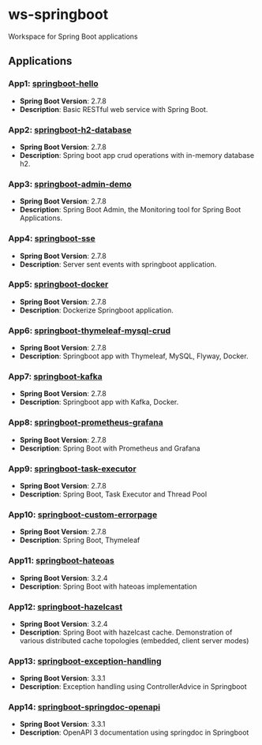 # ws-springboot
Workspace for Spring Boot applications

## Applications

### App1: [springboot-hello](https://github.com/bs-public/ws-springboot/tree/main/springboot-hello/) 
- **Spring Boot Version**: 2.7.8
- **Description**: Basic RESTful web service with Spring Boot.

### App2: [springboot-h2-database](https://github.com/bs-public/ws-springboot/tree/main/springboot-h2-database) 
- **Spring Boot Version**: 2.7.8
- **Description**: Spring boot app crud operations with in-memory database h2.

### App3: [springboot-admin-demo](https://github.com/bs-public/ws-springboot/tree/main/springboot-admin-demo) 
- **Spring Boot Version**: 2.7.8
- **Description**: Spring Boot Admin, the Monitoring tool for Spring Boot Applications.

### App4: [springboot-sse](https://github.com/bs-public/ws-springboot/tree/main/springboot-sse) 
- **Spring Boot Version**: 2.7.8
- **Description**: Server sent events with springboot application.

### App5: [springboot-docker](https://github.com/bs-public/ws-springboot/tree/main/springboot-docker) 
- **Spring Boot Version**: 2.7.8
- **Description**: Dockerize Springboot application.

### App6: [springboot-thymeleaf-mysql-crud](https://github.com/bs-public/ws-springboot/tree/main/springboot-thymeleaf-mysql-crud) 
- **Spring Boot Version**: 2.7.8
- **Description**: Springboot app with Thymeleaf, MySQL, Flyway, Docker.

### App7: [springboot-kafka](https://github.com/bs-public/ws-springboot/tree/main/springboot-kafka) 
- **Spring Boot Version**: 2.7.8
- **Description**: Springboot app with Kafka, Docker.

### App8: [springboot-prometheus-grafana](https://github.com/bs-public/ws-springboot/tree/main/springboot-prometheus-grafana) 
- **Spring Boot Version**: 2.7.8
- **Description**: Spring Boot with Prometheus and Grafana

### App9: [springboot-task-executor](https://github.com/bs-public/ws-springboot/tree/main/springboot-task-executor) 
- **Spring Boot Version**: 2.7.8
- **Description**: Spring Boot, Task Executor and Thread Pool

### App10: [springboot-custom-errorpage](https://github.com/bs-public/ws-springboot/tree/main/springboot-custom-errorpage) 
- **Spring Boot Version**: 2.7.8
- **Description**: Spring Boot, Thymeleaf

### App11: [springboot-hateoas](https://github.com/bs-public/ws-springboot/tree/main/springboot-hateoas) 
- **Spring Boot Version**: 3.2.4
- **Description**: Spring Boot with hateoas implementation

### App12: [springboot-hazelcast](https://github.com/bs-public/ws-springboot/tree/main/springboot-hazelcast) 
- **Spring Boot Version**: 3.2.4
- **Description**: Spring Boot with hazelcast cache. Demonstration of various distributed cache topologies (embedded, client server modes)

### App13: [springboot-exception-handling](https://github.com/bs-public/ws-springboot/tree/main/springboot-exception-handling) 
- **Spring Boot Version**: 3.3.1
- **Description**: Exception handling using ControllerAdvice in Springboot 

### App14: [springboot-springdoc-openapi](https://github.com/bs-public/ws-springboot/tree/main/springboot-springdoc-openapi) 
- **Spring Boot Version**: 3.3.1
- **Description**: OpenAPI 3 documentation using springdoc in Springboot
 
